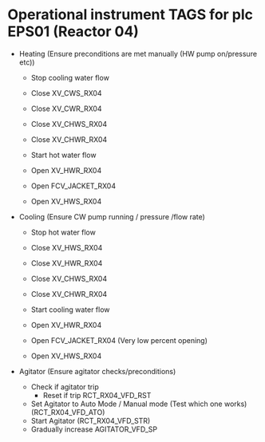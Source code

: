 # Operational instrument TAGS for plc EPS01 (Reactor 04)

- Heating (Ensure preconditions are met manually (HW pump on/pressure etc))

  - Stop cooling water flow
  - Close XV_CWS_RX04
  - Close XV_CWR_RX04
  - Close XV_CHWS_RX04
  - Close XV_CHWR_RX04

  - Start hot water flow
  - Open XV_HWR_RX04
  - Open FCV_JACKET_RX04
  - Open XV_HWS_RX04

- Cooling (Ensure CW pump running / pressure /flow rate)

  - Stop hot water flow
  - Close XV_HWS_RX04
  - Close XV_HWR_RX04
  - Close XV_CHWS_RX04
  - Close XV_CHWR_RX04

  - Start cooling water flow
  - Open XV_HWR_RX04
  - Open FCV_JACKET_RX04 (Very low percent opening)
  - Open XV_HWS_RX04

- Agitator (Ensure agitator checks/preconditions)
  - Check if agitator trip
    - Reset if trip RCT_RX04_VFD_RST
  - Set Agitator to Auto Mode / Manual mode (Test which one works) (RCT_RX04_VFD_ATO)
  - Start Agitator (RCT_RX04_VFD_STR)
  - Gradually increase AGITATOR_VFD_SP

